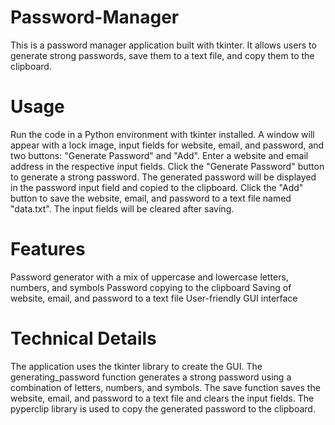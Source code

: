 # Password-Manager
This is a password manager application built with tkinter. It allows users to generate strong passwords, save them to a text file, and copy them to the clipboard.

# Usage
Run the code in a Python environment with tkinter installed.
A window will appear with a lock image, input fields for website, email, and password, and two buttons: "Generate Password" and "Add".
Enter a website and email address in the respective input fields.
Click the "Generate Password" button to generate a strong password.
The generated password will be displayed in the password input field and copied to the clipboard.
Click the "Add" button to save the website, email, and password to a text file named "data.txt".
The input fields will be cleared after saving.

# Features
Password generator with a mix of uppercase and lowercase letters, numbers, and symbols
Password copying to the clipboard
Saving of website, email, and password to a text file
User-friendly GUI interface

# Technical Details
The application uses the tkinter library to create the GUI.
The generating_password function generates a strong password using a combination of letters, numbers, and symbols.
The save function saves the website, email, and password to a text file and clears the input fields.
The pyperclip library is used to copy the generated password to the clipboard.

